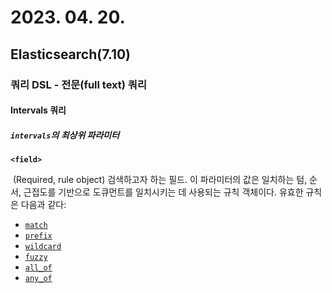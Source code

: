 # 2023. 04. 20.

## Elasticsearch(7.10)

### 쿼리 DSL - 전문(full text) 쿼리

#### Intervals 쿼리

##### `intervals`의 최상위 파라미터

**`<field>`**

​	(Required, rule object) 검색하고자 하는 필드. 이 파라미터의 값은 일치하는 텀, 순서, 근접도를 기반으로 도큐먼트를 일치시키는 데 사용되는 규칙 객체이다. 유효한 규칙은 다음과 같다:

* [`match`](https://www.elastic.co/guide/en/elasticsearch/reference/7.10/query-dsl-intervals-query.html#intervals-match)
* [`prefix`](https://www.elastic.co/guide/en/elasticsearch/reference/7.10/query-dsl-intervals-query.html#intervals-prefix)
* [`wildcard`](https://www.elastic.co/guide/en/elasticsearch/reference/7.10/query-dsl-intervals-query.html#intervals-wildcard)
* [`fuzzy`](https://www.elastic.co/guide/en/elasticsearch/reference/7.10/query-dsl-intervals-query.html#intervals-fuzzy)
* [`all_of`](https://www.elastic.co/guide/en/elasticsearch/reference/7.10/query-dsl-intervals-query.html#intervals-all_of)
* [`any_of`](https://www.elastic.co/guide/en/elasticsearch/reference/7.10/query-dsl-intervals-query.html#intervals-any_of)